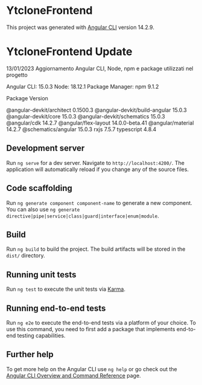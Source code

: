 # YtcloneFrontend

This project was generated with [Angular CLI](https://github.com/angular/angular-cli) version 14.2.9.

# YtcloneFrontend Update

13/01/2023
Aggiornamento Angular CLI, Node, npm e package utilizzati nel progetto

Angular CLI: 15.0.3
Node: 18.12.1
Package Manager: npm 9.1.2

Package                         Version

@angular-devkit/architect       0.1500.3
@angular-devkit/build-angular   15.0.3
@angular-devkit/core            15.0.3
@angular-devkit/schematics      15.0.3
@angular/cdk                    14.2.7
@angular/flex-layout            14.0.0-beta.41
@angular/material               14.2.7
@schematics/angular             15.0.3
rxjs                            7.5.7
typescript                      4.8.4


## Development server

Run `ng serve` for a dev server. Navigate to `http://localhost:4200/`. The application will automatically reload if you change any of the source files.

## Code scaffolding

Run `ng generate component component-name` to generate a new component. You can also use `ng generate directive|pipe|service|class|guard|interface|enum|module`.

## Build

Run `ng build` to build the project. The build artifacts will be stored in the `dist/` directory.

## Running unit tests

Run `ng test` to execute the unit tests via [Karma](https://karma-runner.github.io).

## Running end-to-end tests

Run `ng e2e` to execute the end-to-end tests via a platform of your choice. To use this command, you need to first add a package that implements end-to-end testing capabilities.

## Further help

To get more help on the Angular CLI use `ng help` or go check out the [Angular CLI Overview and Command Reference](https://angular.io/cli) page.

